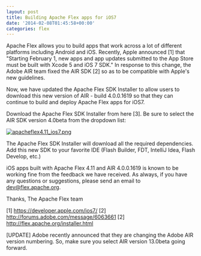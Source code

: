 ```yaml
---
layout: post
title: Building Apache Flex apps for iOS7
date: '2014-02-08T01:45:58+00:00'
categories: flex
---
```

Apache Flex allows you to build apps that work across a lot of different platforms including Android and iOS.  Recently, Apple announced [1] that "Starting February 1, new apps and app updates submitted to the App Store must be built with Xcode 5 and iOS 7 SDK."  In response to this change, the Adobe AIR team fixed the AIR SDK [2] so as to be compatible with Apple's new guidelines.  

Now, we have updated the Apache Flex SDK Installer to allow users to download this new version of AIR - build 4.0.0.1619 so that they can continue to build and deploy Apache Flex apps for iOS7.  

Download the Apache Flex SDK Installer from here [3].  Be sure to select the AIR SDK version 4.0beta from the dropdown list:

<a href="https://blogs.apache.org/flex/mediaresource/0d56ccb6-2b58-42d5-9c18-dd6d7465c246"><img src="https://blogs.apache.org/flex/mediaresource/0d56ccb6-2b58-42d5-9c18-dd6d7465c246" alt="apacheflex4.11_ios7.png"></img></a>

The Apache Flex SDK Installer will download all the required dependencies.  Add this new SDK to your favorite IDE (Flash Builder, FDT, IntelliJ Idea, Flash Develop, etc.)

iOS apps built with Apache Flex 4.11 and AIR 4.0.0.1619 is known to be working fine from the feedback we have received.  As always, if you have any questions or suggestions, please send an email to dev@flex.apache.org.

Thanks,
The Apache Flex team

[1] <a href="https://developer.apple.com/ios7/">https://developer.apple.com/ios7/</a>
[2] <a href="http://forums.adobe.com/message/6063661">http://forums.adobe.com/message/6063661</a>
[2] <a href="http://flex.apache.org/installer.html">http://flex.apache.org/installer.html</a>

[UPDATE] Adobe recently announced that they are changing the Adobe AIR version numbering.  So, make sure you select AIR version 13.0beta going forward.  

